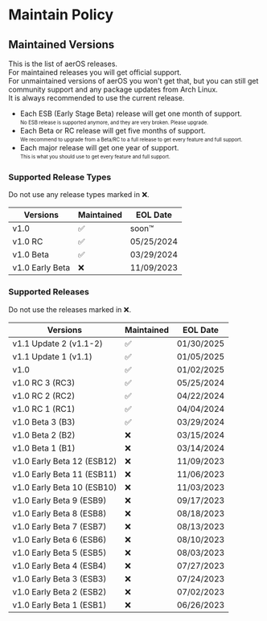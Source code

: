 # Maintain Policy

## Maintained Versions

This is the list of aerOS releases.<br>
For maintained releases you will get official support.<br>
For unmaintained versions of aerOS you won't get that, but you can still get community support and any package updates from Arch Linux.<br>
It is always recommended to use the current release.

* Each ESB (Early Stage Beta) release will get one month of support.<br>
<sub><sup>No ESB release is supported anymore, and they are very broken. Please upgrade.</sub></sup>
* Each Beta or RC release will get five months of support.<br>
<sub><sup>We recommend to upgrade from a Beta/RC to a full release to get every feature and full support.</sub></sup>
* Each major release will get one year of support.<br>
<sub><sup>This is what you should use to get every feature and full support.</sub></sup>

### Supported Release Types
Do not use any release types marked in ❌.

| Versions            | Maintained          | EOL Date            |
| ------------------- | ------------------- | ------------------- | 
| v1.0                | ✅                 | soon™               |
| v1.0 RC             | ✅                 | 05/25/2024          |
| v1.0 Beta           | ✅                 | 03/29/2024          |
| v1.0 Early Beta     | ❌                 | 11/09/2023          |

### Supported Releases
Do not use the releases marked in ❌.

| Versions                     | Maintained          | EOL Date            |
| ---------------------------- | ------------------- | ------------------- | 
| v1.1 Update 2 (v1.1-2)       | ✅                 | 01/30/2025          |
| v1.1 Update 1 (v1.1)         | ✅                 | 01/05/2025          |
| v1.0                         | ✅                 | 01/02/2025          |
| v1.0 RC 3 (RC3)              | ✅                 | 05/25/2024          |
| v1.0 RC 2 (RC2)              | ✅                 | 04/22/2024          |
| v1.0 RC 1 (RC1)              | ✅                 | 04/04/2024          |
| v1.0 Beta 3 (B3)             | ✅                 | 03/29/2024          |
| v1.0 Beta 2 (B2)             | ❌                 | 03/15/2024          |
| v1.0 Beta 1 (B1)             | ❌                 | 03/14/2024          |
| v1.0 Early Beta 12 (ESB12)   | ❌                 | 11/09/2023          |
| v1.0 Early Beta 11 (ESB11)   | ❌                 | 11/06/2023          |
| v1.0 Early Beta 10 (ESB10)   | ❌                 | 11/03/2023          |
| v1.0 Early Beta 9 (ESB9)     | ❌                 | 09/17/2023          |
| v1.0 Early Beta 8 (ESB8)     | ❌                 | 08/18/2023          |
| v1.0 Early Beta 7 (ESB7)     | ❌                 | 08/13/2023          |
| v1.0 Early Beta 6 (ESB6)     | ❌                 | 08/10/2023          |
| v1.0 Early Beta 5 (ESB5)     | ❌                 | 08/03/2023          |
| v1.0 Early Beta 4 (ESB4)     | ❌                 | 07/27/2023          |
| v1.0 Early Beta 3 (ESB3)     | ❌                 | 07/24/2023          |
| v1.0 Early Beta 2 (ESB2)     | ❌                 | 07/02/2023          |
| v1.0 Early Beta 1 (ESB1)     | ❌                 | 06/26/2023          |
